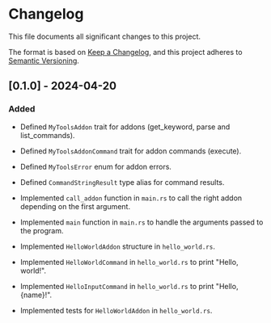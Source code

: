 # Changelog

This file documents all significant changes to this project.

The format is based on [Keep a Changelog](https://keepachangelog.com/en/1.1.0/),
and this project adheres to [Semantic Versioning](https://semver.org/spec/v2.0.0.html).

## [0.1.0] - 2024-04-20

### Added
- Defined `MyToolsAddon` trait for addons (get_keyword, parse and list_commands).
- Defined `MyToolsAddonCommand` trait for addon commands (execute).
- Defined `MyToolsError` enum for addon errors.
- Defined `CommandStringResult` type alias for command results.

- Implemented `call_addon` function in `main.rs` to call the right addon depending on the first argument.
- Implemented `main` function in `main.rs` to handle the arguments passed to the program.

- Implemented `HelloWorldAddon` structure in `hello_world.rs`.
- Implemented `HelloWorldCommand` in `hello_world.rs` to print "Hello, world!".
- Implemented `HelloInputCommand` in `hello_world.rs` to print "Hello, {name}!".
- Implemented tests for `HelloWorldAddon` in `hello_world.rs`.
 